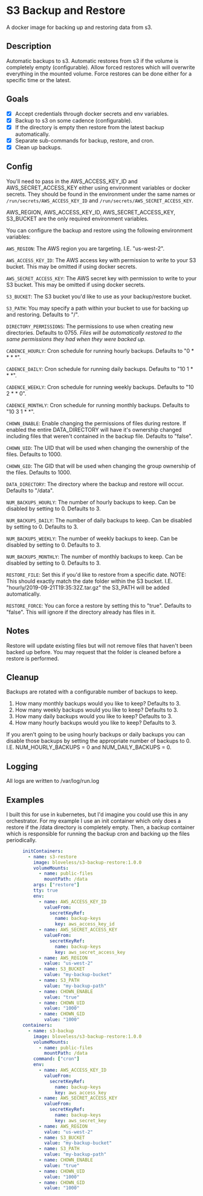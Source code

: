 # S3 Backup and Restore
A docker image for backing up and restoring data from s3.

## Description
Automatic backups to s3. Automatic restores from s3 if the volume is completely empty (configurable).
Allow forced restores which will overwrite everything in the mounted volume.
Force restores can be done either for a specific time or the latest.

## Goals
- [x] Accept credentials through docker secrets and env variables.
- [x] Backup to s3 on some cadence (configurable).
- [x] If the directory is empty then restore from the latest backup automatically.
- [x] Separate sub-commands for backup, restore, and cron.
- [x] Clean up backups.

## Config
You'll need to pass in the AWS_ACCESS_KEY_ID and AWS_SECRET_ACCESS_KEY either using environment variables or docker
secrets. They should be found in the environment under the same names or `/run/secrets/AWS_ACCESS_KEY_ID` and
`/run/secrets/AWS_SECRET_ACCESS_KEY`.

AWS_REGION, AWS_ACCESS_KEY_ID, AWS_SECRET_ACCESS_KEY, S3_BUCKET are the only required environment variables.

You can configure the backup and restore using the following environment variables:

`AWS_REGION`: The AWS region you are targeting. I.E. "us-west-2".

`AWS_ACCESS_KEY_ID`: The AWS access key with permission to write to your S3 bucket. This may be omitted if using docker
secrets.

`AWS_SECRET_ACCESS_KEY`: The AWS secret key with permission to write to your S3 bucket. This may be omitted if using
docker secrets.

`S3_BUCKET`: The S3 bucket you'd like to use as your backup/restore bucket.

`S3_PATH`: You may specify a path within your bucket to use for backing up and restoring. Defaults to "/".

`DIRECTORY_PERMISSIONS`: The permissions to use when creating new directories. Defaults to 0755. _Files will be
automatically restored to the same permissions they had when they were backed up._

`CADENCE_HOURLY`: Cron schedule for running hourly backups. Defaults to "0 * * * *".

`CADENCE_DAILY`: Cron schedule for running daily backups. Defaults to "10 1 * * *".

`CADENCE_WEEKLY`: Cron schedule for running weekly backups. Defaults to "10 2 * * 0".

`CADENCE_MONTHLY`: Cron schedule for running monthly backups. Defaults to "10 3 1 * *".

`CHOWN_ENABLE`: Enable changing the permissions of files during restore. If enabled the entire DATA_DIRECTORY will
have it's ownership changed including files that weren't contained in the backup file. Defaults to "false".

`CHOWN_UID`: The UID that will be used when changing the ownership of the files. Defaults to 1000.

`CHOWN_GID`: The GID that will be used when changing the group ownership of the files. Defaults to 1000.

`DATA_DIRECTORY`: The directory where the backup and restore will occur. Defaults to "/data".

`NUM_BACKUPS_HOURLY`: The number of hourly backups to keep. Can be disabled by setting to 0. Defaults to 3.

`NUM_BACKUPS_DAILY`: The number of daily backups to keep. Can be disabled by setting to 0. Defaults to 3.

`NUM_BACKUPS_WEEKLY`: The number of weekly backups to keep. Can be disabled by setting to 0. Defaults to 3.

`NUM_BACKUPS_MONTHLY`: The number of monthly backups to keep. Can be disabled by setting to 0. Defaults to 3.

`RESTORE_FILE`: Set this if you'd like to restore from a specific date. NOTE: This should exactly match the date folder
within the S3 bucket. I.E. "hourly/2019-09-21T19:35:32Z.tar.gz" the S3_PATH will be added automatically.

`RESTORE_FORCE`: You can force a restore by setting this to "true". Defaults to "false". This will ignore if the
directory already has files in it.

## Notes
Restore will update existing files but will not remove files that haven't been backed up before. You may request that
the folder is cleaned before a restore is performed.

## Cleanup
Backups are rotated with a configurable number of backups to keep.
  1. How many monthly backups would you like to keep? Defaults to 3.
  2. How many weekly backups would you like to keep? Defaults to 3.
  3. How many daily backups would you like to keep? Defaults to 3.
  4. How many hourly backups would you like to keep? Defaults to 3.

If you aren't going to be using hourly backups or daily backups you can disable those backups by setting the appropriate
number of backups to 0. I.E. NUM_HOURLY_BACKUPS = 0 and NUM_DAILY_BACKUPS = 0.

## Logging
All logs are written to /var/log/run.log

## Examples
I built this for use in kubernetes, but I'd imagine you could use this in any orchestrator. For my example I use an init
container which only does a restore if the /data directory is completely empty. Then, a backup container which is
responsible for running the backup cron and backing up the files periodically.

```yaml
      initContainers:
        - name: s3-restore
          image: bloveless/s3-backup-restore:1.0.0
          volumeMounts:
            - name: public-files
              mountPath: /data
          args: ["restore"]
          tty: true
          env:
            - name: AWS_ACCESS_KEY_ID
              valueFrom:
                secretKeyRef:
                  name: backup-keys
                  key: aws_access_key_id
            - name: AWS_SECRET_ACCESS_KEY
              valueFrom:
                secretKeyRef:
                  name: backup-keys
                  key: aws_secret_access_key
            - name: AWS_REGION
              value: "us-west-2"
            - name: S3_BUCKET
              value: "my-backup-bucket"
            - name: S3_PATH
              value: "my-backup-path"
            - name: CHOWN_ENABLE
              value: "true"
            - name: CHOWN_UID
              value: "1000"
            - name: CHOWN_GID
              value: "1000"
      containers:
        - name: s3-backup
          image: bloveless/s3-backup-restore:1.0.0
          volumeMounts:
            - name: public-files
              mountPath: /data
          command: ["cron"]
          env:
            - name: AWS_ACCESS_KEY_ID
              valueFrom:
                secretKeyRef:
                  name: backup-keys
                  key: aws_access_key
            - name: AWS_SECRET_ACCESS_KEY
              valueFrom:
                secretKeyRef:
                  name: backup-keys
                  key: aws_secret_key
            - name: AWS_REGION
              value: "us-west-2"
            - name: S3_BUCKET
              value: "my-backup-bucket"
            - name: S3_PATH
              value: "my-backup-path"
            - name: CHOWN_ENABLE
              value: "true"
            - name: CHOWN_UID
              value: "1000"
            - name: CHOWN_GID
              value: "1000"
```
